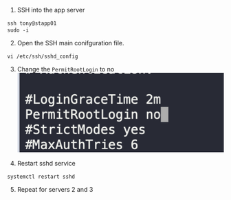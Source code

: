 1. SSH into the app server
```
ssh tony@stapp01
sudo -i
```

2. Open the SSH main conifguration file.
```
vi /etc/ssh/sshd_config
```

3. Change the `PermitRootLogin` to no
![](./img/Screenshot%202022-11-09%20at%2007.23.22.png)

4. Restart sshd service
```
systemctl restart sshd
```

5. Repeat for servers 2 and 3